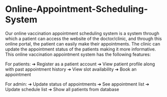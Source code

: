 # Online-Appointment-Scheduling-System
Our online vaccination appointment scheduling system is a system through which a patient can access the website of the doctor/clinic, and through this online portal, the patient can easily make their appointments. The clinic can update the appointment status of the patients making it more informative.
This online vaccination appointment system has the following features:

For patients:
➔	Register as a patient account
➔	View patient profile along with past appointment history
➔	View slot availability
➔	Book an appointment

For admin:
➔	Update status of appointments
➔	See appointment list
➔	Update schedule list
➔	Show all patients from database
